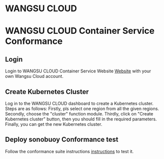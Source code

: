 # WANGSU CLOUD
# WANGSU CLOUD Container Service Conformance

## Login
Login to WANGSU CLOUD Container Service Website [Website](https://ccas.wangsucloud.com/ccas/login?service=https://js01.wangsucloud.com) with your own Wangsu Cloud account.

## Create Kubernetes Cluster

Log in to the WANGSU CLOUD dashboard to create a Kubernetes cluster.
Steps are as follows:
Firstly, pls select one region from all the given regions.
Secondly, choose the "cluster" function module.
Thirdly, click on "Create Kubernetes cluster" button, then you should fill in the required parameters.
Finally, you can get the new Kubernetes cluster.

## Deploy sonobuoy Conformance test
Follow the conformance suite instructions [instructions](https://github.com/cncf/k8s-conformance/blob/master/instructions.md#running) to test it.

